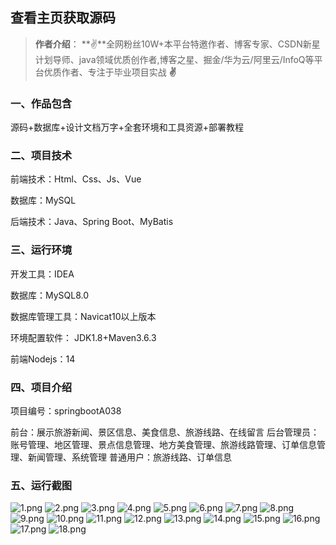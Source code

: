  
## 查看主页获取源码

> **作者介绍**： **✌**全网粉丝10W+本平台特邀作者、博客专家、CSDN新星计划导师、java领域优质创作者,博客之星、掘金/华为云/阿里云/InfoQ等平台优质作者、专注于毕业项目实战 **✌**

  

### 一、作品包含

源码+数据库+设计文档万字+全套环境和工具资源+部署教程

### 二、项目技术

前端技术：Html、Css、Js、Vue

数据库：MySQL

后端技术：Java、Spring Boot、MyBatis

### 三、运行环境

开发工具：IDEA

数据库：MySQL8.0

数据库管理工具：Navicat10以上版本

环境配置软件： JDK1.8+Maven3.6.3

前端Nodejs：14
  

### 四、项目介绍
项目编号：springbootA038

前台：展示旅游新闻、景区信息、美食信息、旅游线路、在线留言
后台管理员：账号管理、地区管理、景点信息管理、地方美食管理、旅游线路管理、订单信息管理、新闻管理、系统管理
普通用户：旅游线路、订单信息

### 五、运行截图

![1.png](./1.png)
![2.png](./2.png)
![3.png](./3.png)
![4.png](./4.png)
![5.png](./5.png)
![6.png](./6.png)
![7.png](./7.png)
![8.png](./8.png)
![9.png](./9.png)
![10.png](./10.png)
![11.png](./11.png)
![12.png](./12.png)
![13.png](./13.png)
![14.png](./14.png)
![15.png](./15.png)
![16.png](./16.png)
![17.png](./17.png)
![18.png](./18.png)

